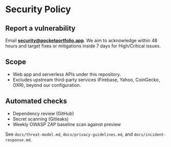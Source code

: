 # Security Policy

## Report a vulnerability
Email **security@pocketportfolio.app**. We aim to acknowledge within 48 hours and target fixes or mitigations inside 7 days for High/Critical issues.

## Scope
- Web app and serverless APIs under this repository.
- Excludes upstream third-party services (Firebase, Yahoo, CoinGecko, OXR), beyond our configuration.

## Automated checks
- Dependency review (GitHub)
- Secret scanning (Gitleaks)
- Weekly OWASP ZAP baseline scan against preview

See `docs/threat-model.md`, `docs/privacy-guidelines.md`, and `docs/incident-response.md`.
